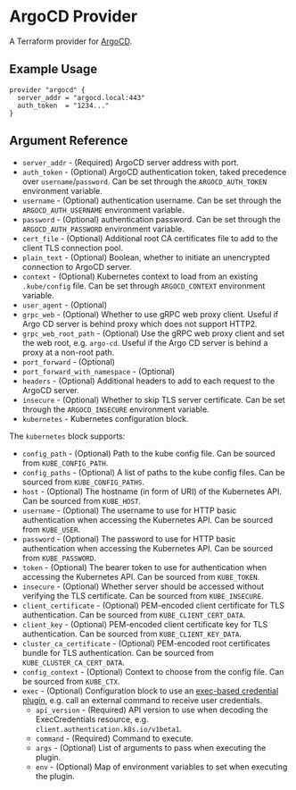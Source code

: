 # ArgoCD Provider

A Terraform provider for [ArgoCD](https://argoproj.github.io/argo-cd/).

## Example Usage

```hcl
provider "argocd" {
  server_addr = "argocd.local:443"
  auth_token  = "1234..."
}
```

## Argument Reference

* `server_addr` - (Required) ArgoCD server address with port.
* `auth_token` - (Optional) ArgoCD authentication token, taked precedence over `username`/`password`. Can be set through the `ARGOCD_AUTH_TOKEN` environment variable.
* `username` - (Optional) authentication username. Can be set through the `ARGOCD_AUTH_USERNAME` environment variable.
* `password` - (Optional) authentication password. Can be set through the `ARGOCD_AUTH_PASSWORD` environment variable.
* `cert_file` - (Optional) Additional root CA certificates file to add to the client TLS connection pool. 
* `plain_text` - (Optional) Boolean, whether to initiate an unencrypted connection to ArgoCD server. 
* `context` - (Optional) Kubernetes context to load from an existing `.kube/config` file. Can be set through `ARGOCD_CONTEXT` environment variable.
* `user_agent` - (Optional)
* `grpc_web` - (Optional) Whether to use gRPC web proxy client. Useful if Argo CD server is behind proxy which does not support HTTP2.
* `grpc_web_root_path` - (Optional) Use the gRPC web proxy client and set the web root, e.g. `argo-cd`. Useful if the Argo CD server is behind a proxy at a non-root path.
* `port_forward` - (Optional)
* `port_forward_with_namespace` - (Optional)
* `headers` - (Optional) Additional headers to add to each request to the ArgoCD server.
* `insecure` - (Optional) Whether to skip TLS server certificate. Can be set through the `ARGOCD_INSECURE` environment variable.
* `kubernetes` - Kubernetes configuration block.

The `kubernetes` block supports:

* `config_path` - (Optional) Path to the kube config file. Can be sourced from `KUBE_CONFIG_PATH`.
* `config_paths` - (Optional) A list of paths to the kube config files. Can be sourced from `KUBE_CONFIG_PATHS`.
* `host` - (Optional) The hostname (in form of URI) of the Kubernetes API. Can be sourced from `KUBE_HOST`.
* `username` - (Optional) The username to use for HTTP basic authentication when accessing the Kubernetes API. Can be sourced from `KUBE_USER`.
* `password` - (Optional) The password to use for HTTP basic authentication when accessing the Kubernetes API. Can be sourced from `KUBE_PASSWORD`.
* `token` - (Optional) The bearer token to use for authentication when accessing the Kubernetes API. Can be sourced from `KUBE_TOKEN`.
* `insecure` - (Optional) Whether server should be accessed without verifying the TLS certificate. Can be sourced from `KUBE_INSECURE`.
* `client_certificate` - (Optional) PEM-encoded client certificate for TLS authentication. Can be sourced from `KUBE_CLIENT_CERT_DATA`.
* `client_key` - (Optional) PEM-encoded client certificate key for TLS authentication. Can be sourced from `KUBE_CLIENT_KEY_DATA`.
* `cluster_ca_certificate` - (Optional) PEM-encoded root certificates bundle for TLS authentication. Can be sourced from `KUBE_CLUSTER_CA_CERT_DATA`.
* `config_context` - (Optional) Context to choose from the config file. Can be sourced from `KUBE_CTX`.
* `exec` - (Optional) Configuration block to use an [exec-based credential plugin](https://kubernetes.io/docs/reference/access-authn-authz/authentication/#client-go-credential-plugins), e.g. call an external command to receive user credentials.
    * `api_version` - (Required) API version to use when decoding the ExecCredentials resource, e.g. `client.authentication.k8s.io/v1beta1`.
    * `command` - (Required) Command to execute.
    * `args` - (Optional) List of arguments to pass when executing the plugin.
    * `env` - (Optional) Map of environment variables to set when executing the plugin.